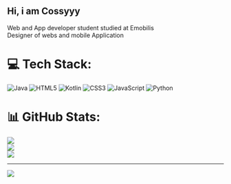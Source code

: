 ## Hi, i am Cossyyy

Web and App developer student studied at Emobilis<br>
Designer of webs and mobile Application<br>


# 💻 Tech Stack:
![Java](https://img.shields.io/badge/java-%23ED8B00.svg?style=for-the-badge&logo=openjdk&logoColor=white) ![HTML5](https://img.shields.io/badge/html5-%23E34F26.svg?style=for-the-badge&logo=html5&logoColor=white) ![Kotlin](https://img.shields.io/badge/kotlin-%237F52FF.svg?style=for-the-badge&logo=kotlin&logoColor=white) ![CSS3](https://img.shields.io/badge/css3-%231572B6.svg?style=for-the-badge&logo=css3&logoColor=white) ![JavaScript](https://img.shields.io/badge/javascript-%23323330.svg?style=for-the-badge&logo=javascript&logoColor=%23F7DF1E) ![Python](https://img.shields.io/badge/python-3670A0?style=for-the-badge&logo=python&logoColor=ffdd54)
# 📊 GitHub Stats:
![](https://github-readme-stats.vercel.app/api?username=cosmas-lucheli&theme=merko&hide_border=false&include_all_commits=false&count_private=false)<br/>
![](https://nirzak-streak-stats.vercel.app/?user=cosmas-lucheli&theme=merko&hide_border=false)<br/>
![](https://github-readme-stats.vercel.app/api/top-langs/?username=cosmas-lucheli&theme=merko&hide_border=false&include_all_commits=false&count_private=false&layout=compact)

---
[![](https://visitcount.itsvg.in/api?id=cosmas-lucheli&icon=0&color=0)](https://visitcount.itsvg.in)

<!-- Proudly created with GPRM ( https://gprm.itsvg.in ) -->

